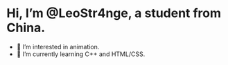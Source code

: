 # Hi, I’m @LeoStr4nge, a student from China.

- 👀 I’m interested in animation.
- 🌱 I’m currently learning C++ and HTML/CSS.

<!---
LeoStr4nge/LeoStr4nge is a ✨ special ✨ repository because its `README.md` (this file) appears on your GitHub profile.
You can click the Preview link to take a look at your changes.
--->
